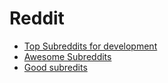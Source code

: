 # Reddit

- [Top Subreddits for development](http://whatpixel.com/top-subreddits-for-development/)
- [Awesome Subreddits](https://github.com/iCHAIT/awesome-subreddits)
- [Good subredits](https://www.reddit.com/r/learnprogramming/comments/3e0bu9/what_are_some_good_subreddits_for/)